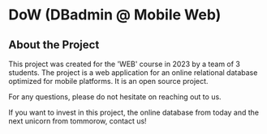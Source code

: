# DoW (DBadmin @ Mobile Web)

## About the Project

This project was created for the 'WEB' course in 2023 by a team of 3 students. The project is a web application for an online relational database optimized for mobile platforms. It is an open source project.

For any questions, please do not hesitate on reaching out to us.

If you want to invest in this project, the online database from today and the next unicorn from tommorow, contact us!
